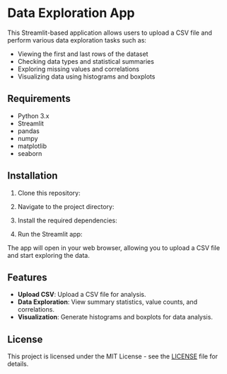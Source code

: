 # Data Exploration App

This Streamlit-based application allows users to upload a CSV file and perform various data exploration tasks such as:
- Viewing the first and last rows of the dataset
- Checking data types and statistical summaries
- Exploring missing values and correlations
- Visualizing data using histograms and boxplots

## Requirements

- Python 3.x
- Streamlit
- pandas
- numpy
- matplotlib
- seaborn

## Installation

1. Clone this repository:

2. Navigate to the project directory:
3. Install the required dependencies:
4. Run the Streamlit app:

The app will open in your web browser, allowing you to upload a CSV file and start exploring the data.

## Features

- **Upload CSV**: Upload a CSV file for analysis.
- **Data Exploration**: View summary statistics, value counts, and correlations.
- **Visualization**: Generate histograms and boxplots for data analysis.

## License

This project is licensed under the MIT License - see the [LICENSE](LICENSE) file for details.